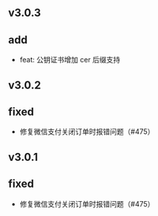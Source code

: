 ## v3.0.3

## add

- feat: 公钥证书增加 cer 后缀支持

## v3.0.2

## fixed

- 修复微信支付关闭订单时报错问题（#475）

## v3.0.1

## fixed

- 修复微信支付关闭订单时报错问题（#475）
